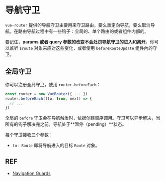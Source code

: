 # 导航守卫

`vue-router` 提供的导航守卫主要用来守卫路由，要么重定向导航，要么取消导航。在路由导航过程中有一些钩子：全局的、单个路由的或者组件内部的。

要记住，**params 或者 query 参数的改变不会处罚导航守卫的进入和离开**。你可以监听 `$route` 对象来应对这些变化，或者使用 `beforeRouteUpdate` 组件內的守卫。

## 全局守卫

你可以注册全局守卫，使用 `router.beforeEach`：

```js
const router = new VueRouter({ ... })
router.beforeEach((to, from, next) => {
  // ...
})
```

全局的 `before` 守卫会在导航触发时，依据创建顺序调用。守卫可以异步解决，当所有的钩子解决完之前，导航处于**暂停（pending）**状态。

每个守卫接收三个参数：

- `to: Route` 即将导航进入的目标 `Route` 对象。

## REF

- [Navigation Guards][nav-guard]

[nav-guard]: https://router.vuejs.org/en/advanced/navigation-guards.html